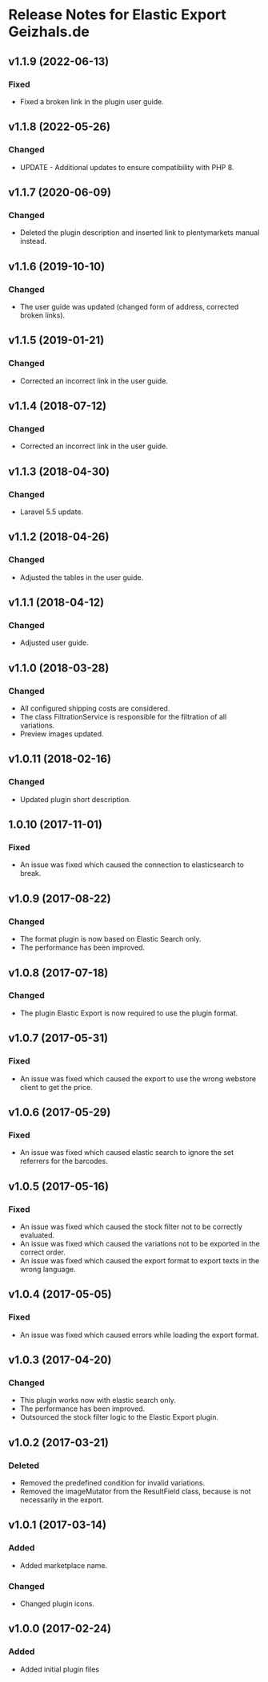 # Release Notes for Elastic Export Geizhals.de

## v1.1.9 (2022-06-13)

### Fixed
- Fixed a broken link in the plugin user guide.

## v1.1.8 (2022-05-26)

### Changed
- UPDATE - Additional updates to ensure compatibility with PHP 8.

## v1.1.7 (2020-06-09)

### Changed
- Deleted the plugin description and inserted link to plentymarkets manual instead.

## v1.1.6 (2019-10-10)

### Changed
- The user guide was updated (changed form of address, corrected broken links).

## v1.1.5 (2019-01-21)

### Changed
- Corrected an incorrect link in the user guide.

## v1.1.4 (2018-07-12)

### Changed
- Corrected an incorrect link in the user guide.

## v1.1.3 (2018-04-30)

### Changed
- Laravel 5.5 update.

## v1.1.2 (2018-04-26)

### Changed
- Adjusted the tables in the user guide.

## v1.1.1 (2018-04-12)

### Changed
- Adjusted user guide.

## v1.1.0 (2018-03-28)

### Changed
- All configured shipping costs are considered.
- The class FiltrationService is responsible for the filtration of all variations.
- Preview images updated.

## v1.0.11 (2018-02-16)

### Changed
- Updated plugin short description.

## 1.0.10 (2017-11-01)

### Fixed
- An issue was fixed which caused the connection to elasticsearch to break.

## v1.0.9 (2017-08-22)

### Changed 
- The format plugin is now based on Elastic Search only.
- The performance has been improved.

## v1.0.8 (2017-07-18)

### Changed
- The plugin Elastic Export is now required to use the plugin format.

## v1.0.7 (2017-05-31)

### Fixed
- An issue was fixed which caused the export to use the wrong webstore client to get the price.

## v1.0.6 (2017-05-29)

### Fixed
- An issue was fixed which caused elastic search to ignore the set referrers for the barcodes.

## v1.0.5 (2017-05-16)

### Fixed
- An issue was fixed which caused the stock filter not to be correctly evaluated.
- An issue was fixed which caused the variations not to be exported in the correct order.
- An issue was fixed which caused the export format to export texts in the wrong language.

## v1.0.4 (2017-05-05)

### Fixed
- An issue was fixed which caused errors while loading the export format.

## v1.0.3 (2017-04-20)

### Changed
- This plugin works now with elastic search only.
- The performance has been improved.
- Outsourced the stock filter logic to the Elastic Export plugin.

## v1.0.2 (2017-03-21)

### Deleted
- Removed the predefined condition for invalid variations.
- Removed the imageMutator from the ResultField class, because is not necessarily in the export.

## v1.0.1 (2017-03-14)

### Added
- Added marketplace name.

### Changed
- Changed plugin icons.

## v1.0.0 (2017-02-24)

### Added
- Added initial plugin files
